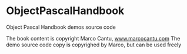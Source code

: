 # ObjectPascalHandbook
Object Pascal Handbook demos source code

The book content is copyright Marco Cantu, www.marcocantu.com
The demo source code copy is copyrighed by Marco, but can be used freely